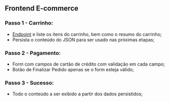 ## Frontend E-commerce


### Passo 1 - Carrinho:
  - [Endpoint](http://www.mocky.io/v2/5b15c4923100004a006f3c07) e liste os itens do carrinho, bem como o resumo do carrinho;
  - Persista o conteúdo do JSON para ser usado nas próximas etapas;

### Passo 2 - Pagamento: 
  - Form com campos de cartão de crédito com validação em cada campo;
  - Botão de Finalizar Pedido apenas se o form esteja válido;

### Passo 3 - Sucesso: 
  - Todo o conteúdo a ser exibido a partir dos dados persistidos;
